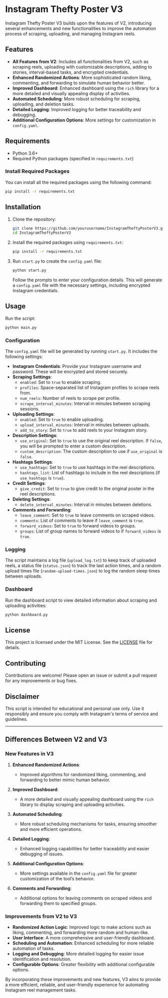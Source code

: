 # Instagram Thefty Poster V3

Instagram Thefty Poster V3 builds upon the features of V2, introducing several enhancements and new functionalities to improve the automation process of scraping, uploading, and managing Instagram reels.

## Features

- **All Features from V2**: Includes all functionalities from V2, such as scraping reels, uploading with customizable descriptions, adding to stories, interval-based tasks, and encrypted credentials.
- **Enhanced Randomized Actions**: More sophisticated random liking, commenting, and forwarding to simulate human behavior better.
- **Improved Dashboard**: Enhanced dashboard using the `rich` library for a more detailed and visually appealing display of activities.
- **Automated Scheduling**: More robust scheduling for scraping, uploading, and deletion tasks.
- **Detailed Logging**: Improved logging for better traceability and debugging.
- **Additional Configuration Options**: More settings for customization in `config.yaml`.

## Requirements

- Python 3.6+
- Required Python packages (specified in `requirements.txt`)

### Install Required Packages

You can install all the required packages using the following command:

```bash
pip install -r requirements.txt
```

## Installation

1. Clone the repository:
   ```bash
   git clone https://github.com/yourusername/InstagramTheftyPosterV3.git
   cd InstagramTheftyPosterV3
   ```

2. Install the required packages using `requirements.txt`:
   ```bash
   pip install -r requirements.txt
   ```

3. Run `start.py` to create the `config.yaml` file:
   ```bash
   python start.py
   ```
   Follow the prompts to enter your configuration details. This will generate a `config.yaml` file with the necessary settings, including encrypted Instagram credentials.

## Usage

Run the script:
```bash
python main.py
```

### Configuration

The `config.yaml` file will be generated by running `start.py`. It includes the following settings:

- **Instagram Credentials**: Provide your Instagram username and password. These will be encrypted and stored securely.
- **Scraping Settings**:
  - `enabled`: Set to `true` to enable scraping.
  - `profiles`: Space-separated list of Instagram profiles to scrape reels from.
  - `num_reels`: Number of reels to scrape per profile.
  - `scrape_interval_minutes`: Interval in minutes between scraping sessions.
- **Uploading Settings**:
  - `enabled`: Set to `true` to enable uploading.
  - `upload_interval_minutes`: Interval in minutes between uploads.
  - `add_to_story`: Set to `true` to add reels to your Instagram story.
- **Description Settings**:
  - `use_original`: Set to `true` to use the original reel description. If `false`, you will be prompted to enter a custom description.
  - `custom_description`: The custom description to use if `use_original` is `false`.
- **Hashtags Settings**:
  - `use_hashtags`: Set to `true` to use hashtags in the reel descriptions.
  - `hashtags_list`: List of hashtags to include in the reel descriptions (if `use_hashtags` is `true`).
- **Credit Settings**:
  - `give_credit`: Set to `true` to give credit to the original poster in the reel descriptions.
- **Deleting Settings**:
  - `delete_interval_minutes`: Interval in minutes between deletions.
- **Comments and Forwarding**:
  - `leave_comment`: Set to `true` to leave comments on scraped videos.
  - `comments`: List of comments to leave if `leave_comment` is `true`.
  - `forward_videos`: Set to `true` to forward videos to groups.
  - `groups`: List of group names to forward videos to if `forward_videos` is `true`.

### Logging

The script maintains a log file (`upload_log.txt`) to keep track of uploaded reels, a status file (`status.json`) to track the last action times, and a random upload times file (`random-upload-times.json`) to log the random sleep times between uploads.

### Dashboard

Run the dashboard script to view detailed information about scraping and uploading activities:

```bash
python dashboard.py
```

## License

This project is licensed under the MIT License. See the [LICENSE](LICENSE) file for details.

## Contributing

Contributions are welcome! Please open an issue or submit a pull request for any improvements or bug fixes.

## Disclaimer

This script is intended for educational and personal use only. Use it responsibly and ensure you comply with Instagram's terms of service and guidelines.

---

## Differences Between V2 and V3

### New Features in V3

1. **Enhanced Randomized Actions**:
   - Improved algorithms for randomized liking, commenting, and forwarding to better mimic human behavior.

2. **Improved Dashboard**:
   - A more detailed and visually appealing dashboard using the `rich` library to display scraping and uploading activities.

3. **Automated Scheduling**:
   - More robust scheduling mechanisms for tasks, ensuring smoother and more efficient operations.

4. **Detailed Logging**:
   - Enhanced logging capabilities for better traceability and easier debugging of issues.

5. **Additional Configuration Options**:
   - More settings available in the `config.yaml` file for greater customization of the tool’s behavior.

6. **Comments and Forwarding**:
   - Additional options for leaving comments on scraped videos and forwarding them to specified groups.

### Improvements from V2 to V3

- **Randomized Action Logic**: Improved logic to make actions such as liking, commenting, and forwarding more random and human-like.
- **User Interface**: A more comprehensive and user-friendly dashboard.
- **Scheduling and Automation**: Enhanced scheduling for more reliable automation of tasks.
- **Logging and Debugging**: More detailed logging for easier issue identification and resolution.
- **Configurable Options**: Greater flexibility with additional configurable options.

By incorporating these improvements and new features, V3 aims to provide a more efficient, reliable, and user-friendly experience for automating Instagram reel management tasks.